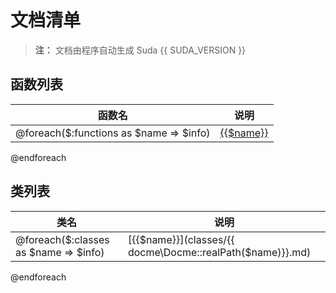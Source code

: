 # 文档清单

> **注：** 文档由程序自动生成
> Suda  {{ SUDA_VERSION }}
## 函数列表 
| 函数名 | 说明 |
|------|-----|  
@foreach($:functions as $name => $info)| [{{$name}}](functions/{{$name}}.md) |  {{!$info['functionDoc']}}  |
@endforeach



## 类列表

| 类名 | 说明 |
|------|-----|
@foreach($:classes as $name => $info)|[{{$name}}](classes/{{ docme\Docme::realPath($name)}}.md) | {{!$info['classDoc']}} |
@endforeach